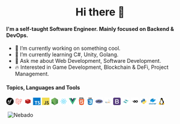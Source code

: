 <h1 align="center"> Hi there 👋 </h1>

#### I'm a self-taught Software Engineer. Mainly focused on Backend & DevOps.

- 🔭 I’m currently working on something cool.
- 🌱 I’m currently learning C#, Unity, Golang.
- 💬 Ask me about Web Development, Software Development.
- 🔥 Interested in Game Development, Blockchain & DeFi, Project Management.

#### Topics, Languages and Tools

<code><img height="20" src="https://raw.githubusercontent.com/github/explore/main/topics/symfony/symfony.png"/></code>
<code><img height="20" src="https://raw.githubusercontent.com/github/explore/main/topics/laravel/laravel.png"/></code>
<code><img height="20" src="https://raw.githubusercontent.com/github/explore/main/topics/redis/redis.png"/></code>
<code><img height="20" src="https://raw.githubusercontent.com/github/explore/main/topics/typescript/typescript.png"/></code>
<code><img height="20" src="https://raw.githubusercontent.com/github/explore/main/topics/javascript/javascript.png"/></code>
<code><img height="20" src="https://raw.githubusercontent.com/github/explore/main/topics/nodejs/nodejs.png"/></code>
<code><img height="20" src="https://raw.githubusercontent.com/github/explore/main/topics/react/react.png"/></code>
<code><img height="20" src="https://raw.githubusercontent.com/github/explore/main/topics/vue/vue.png"/></code>
<code><img height="20" src="https://raw.githubusercontent.com/github/explore/main/topics/html/html.png"/></code>
<code><img height="20" src="https://raw.githubusercontent.com/github/explore/main/topics/css/css.png"/></code>
<code><img height="20" src="https://raw.githubusercontent.com/github/explore/main/topics/php/php.png"/></code>
<code><img height="20" src="https://raw.githubusercontent.com/github/explore/main/topics/mysql/mysql.png"/></code>
<code><img height="20" src="https://raw.githubusercontent.com/github/explore/main/topics/bootstrap/bootstrap.png"/></code>
<code><img height="20" src="https://raw.githubusercontent.com/github/explore/main/topics/tailwind/tailwind.png"/></code>
<code><img height="20" src="https://raw.githubusercontent.com/github/explore/main/topics/go/go.png"/></code>
<code><img height="20" src="https://raw.githubusercontent.com/github/explore/main/topics/python/python.png" /></code>
<code><img height="20" src="https://raw.githubusercontent.com/github/explore/main/topics/docker/docker.png"/></code>
<code><img height="20" src="https://raw.githubusercontent.com/github/explore/main/topics/linux/linux.png"/></code>

<p>&nbsp;<img align="center" src="https://github-readme-stats.vercel.app/api?username=Nebado&show_icons=true&locale=en&theme=gotham&hide=stars&hide_rank=true" alt="Nebado" /></p>
